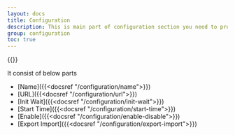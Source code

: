 ```yaml
---
layout: docs
title: Configuration
description: This is main part of configuration section you need to provide url of site in which you need to Auto clicker - AutoFill.
group: configuration
toc: true
---
```


{{<img configuration.png>}}

It consist of below parts
- [Name]({{<docsref "/configuration/name">}})
- [URL]({{<docsref "/configuration/url">}})
- [Init Wait]({{<docsref "/configuration/init-wait">}})
- [Start Time]({{<docsref "/configuration/start-time">}})
- [Enable]({{<docsref "/configuration/enable-disable">}})
- [Export Import]({{<docsref "/configuration/export-import">}})